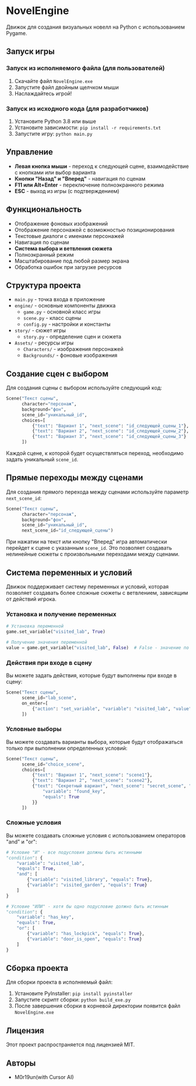 # NovelEngine

Движок для создания визуальных новелл на Python с использованием Pygame.

## Запуск игры

### Запуск из исполняемого файла (для пользователей)

1. Скачайте файл `NovelEngine.exe`
2. Запустите файл двойным щелчком мыши
3. Наслаждайтесь игрой!

### Запуск из исходного кода (для разработчиков)

1. Установите Python 3.8 или выше
2. Установите зависимости: `pip install -r requirements.txt`
3. Запустите игру: `python main.py`

## Управление

- **Левая кнопка мыши** - переход к следующей сцене, взаимодействие с кнопками или выбор варианта
- **Кнопки "Назад" и "Вперед"** - навигация по сценам
- **F11 или Alt+Enter** - переключение полноэкранного режима
- **ESC** - выход из игры (с подтверждением)

## Функциональность

- Отображение фоновых изображений
- Отображение персонажей с возможностью позиционирования
- Текстовые диалоги с именами персонажей
- Навигация по сценам
- **Система выбора и ветвления сюжета**
- Полноэкранный режим
- Масштабирование под любой размер экрана
- Обработка ошибок при загрузке ресурсов

## Структура проекта

- `main.py` - точка входа в приложение
- `engine/` - основные компоненты движка
  - `game.py` - основной класс игры
  - `scene.py` - класс сцены
  - `config.py` - настройки и константы
- `story/` - сюжет игры
  - `story.py` - определение сцен и сюжета
- `Assets/` - ресурсы игры
  - `Characters/` - изображения персонажей
  - `Backgrounds/` - фоновые изображения

## Создание сцен с выбором

Для создания сцены с выбором используйте следующий код:

```python
Scene("Текст сцены", 
      character="персонаж",
      background="фон",
      scene_id="уникальный_id",
      choices=[
          {"text": "Вариант 1", "next_scene": "id_следующей_сцены_1"},
          {"text": "Вариант 2", "next_scene": "id_следующей_сцены_2"},
          {"text": "Вариант 3", "next_scene": "id_следующей_сцены_3"}
      ])
```

Каждой сцене, к которой будет осуществляться переход, необходимо задать уникальный `scene_id`.

## Прямые переходы между сценами

Для создания прямого перехода между сценами используйте параметр `next_scene_id`:

```python
Scene("Текст сцены", 
      character="персонаж",
      background="фон",
      scene_id="уникальный_id",
      next_scene_id="id_следующей_сцены")
```

При нажатии на текст или кнопку "Вперед" игра автоматически перейдет к сцене с указанным `scene_id`. Это позволяет создавать нелинейные сюжеты с произвольными переходами между сценами.

## Система переменных и условий

Движок поддерживает систему переменных и условий, которая позволяет создавать более сложные сюжеты с ветвлением, зависящим от действий игрока.

### Установка и получение переменных

```python
# Установка переменной
game.set_variable("visited_lab", True)

# Получение значения переменной
value = game.get_variable("visited_lab", False)  # False - значение по умолчанию
```

### Действия при входе в сцену

Вы можете задать действия, которые будут выполнены при входе в сцену:

```python
Scene("Текст сцены", 
      scene_id="lab_scene",
      on_enter=[
          {"action": "set_variable", "variable": "visited_lab", "value": True}
      ])
```

### Условные выборы

Вы можете создавать варианты выбора, которые будут отображаться только при выполнении определенных условий:

```python
Scene("Текст сцены", 
      scene_id="choice_scene",
      choices=[
          {"text": "Вариант 1", "next_scene": "scene1"},
          {"text": "Вариант 2", "next_scene": "scene2"},
          {"text": "Секретный вариант", "next_scene": "secret_scene", "condition": {
              "variable": "found_key",
              "equals": True
          }}
      ])
```

### Сложные условия

Вы можете создавать сложные условия с использованием операторов "and" и "or":

```python
# Условие "И" - все подусловия должны быть истинными
"condition": {
    "variable": "visited_lab",
    "equals": True,
    "and": [
        {"variable": "visited_library", "equals": True},
        {"variable": "visited_garden", "equals": True}
    ]
}

# Условие "ИЛИ" - хотя бы одно подусловие должно быть истинным
"condition": {
    "variable": "has_key",
    "equals": True,
    "or": [
        {"variable": "has_lockpick", "equals": True},
        {"variable": "door_is_open", "equals": True}
    ]
}
```

## Сборка проекта

Для сборки проекта в исполняемый файл:

1. Установите PyInstaller: `pip install pyinstaller`
2. Запустите скрипт сборки: `python build_exe.py`
3. После завершения сборки в корневой директории появится файл `NovelEngine.exe`

## Лицензия

Этот проект распространяется под лицензией MIT.

## Авторы

- M0r19un(with Cursor AI)
